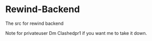 # Rewind-Backend
The src for rewind backend


Note for privateuser
Dm Clashedpr1 if you want me to take it down.
